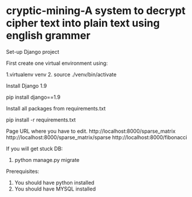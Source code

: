 # cryptic-mining-A system to decrypt cipher text into plain text using english grammer

Set-up Django project

First create one virtual environment using:

1.virtualenv venv
2. source ./venv/bin/activate

Install Django 1.9

pip install django==1.9

Install all packages from requirements.txt

pip install -r requirements.txt

Page URL where you have to edit.
http://localhost:8000/sparse_matrix
http://localhost:8000/sparse_matrix/sparse
http://localhost:8000/fibonacci

If you will get stuck DB:
1. python manage.py migrate

Prerequisites:
1. You should have python installed
2. You should have MYSQL installed
